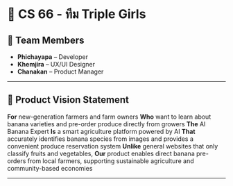 # 🍌 CS 66 - ทีม Triple Girls

## 👥 Team Members
- **Phichayapa** – Developer  
- **Khemjira** – UX/UI Designer  
- **Chanakan** – Product Manager

---

## 🎯 Product Vision Statement

**For** new-generation farmers and farm owners 
**Who** want to learn about banana varieties and pre-order produce directly from growers
**The** AI Banana Expert
**Is** a smart agriculture platform powered by AI 
**That** accurately identifies banana species from images and provides a convenient produce reservation system
**Unlike** general websites that only classify fruits and vegetables, 
**Our** product enables direct banana pre-orders from local farmers, supporting sustainable agriculture and community-based economies

---
